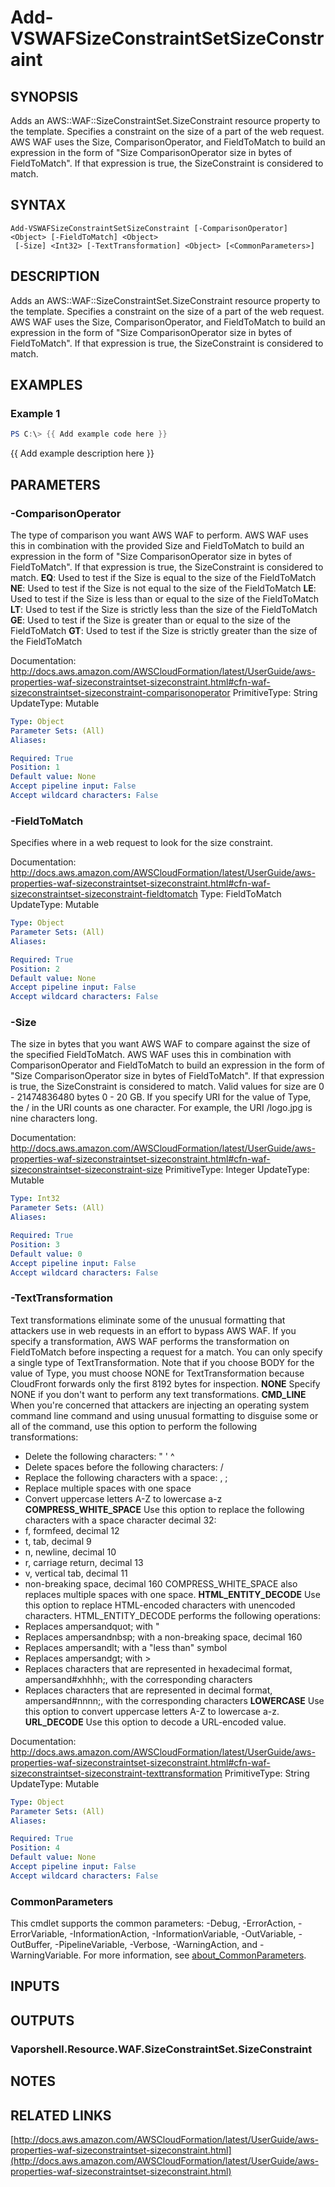 # Add-VSWAFSizeConstraintSetSizeConstraint

## SYNOPSIS
Adds an AWS::WAF::SizeConstraintSet.SizeConstraint resource property to the template.
Specifies a constraint on the size of a part of the web request.
AWS WAF uses the Size, ComparisonOperator, and FieldToMatch to build an expression in the form of "Size ComparisonOperator size in bytes of FieldToMatch".
If that expression is true, the SizeConstraint is considered to match.

## SYNTAX

```
Add-VSWAFSizeConstraintSetSizeConstraint [-ComparisonOperator] <Object> [-FieldToMatch] <Object>
 [-Size] <Int32> [-TextTransformation] <Object> [<CommonParameters>]
```

## DESCRIPTION
Adds an AWS::WAF::SizeConstraintSet.SizeConstraint resource property to the template.
Specifies a constraint on the size of a part of the web request.
AWS WAF uses the Size, ComparisonOperator, and FieldToMatch to build an expression in the form of "Size ComparisonOperator size in bytes of FieldToMatch".
If that expression is true, the SizeConstraint is considered to match.

## EXAMPLES

### Example 1
```powershell
PS C:\> {{ Add example code here }}
```

{{ Add example description here }}

## PARAMETERS

### -ComparisonOperator
The type of comparison you want AWS WAF to perform.
AWS WAF uses this in combination with the provided Size and FieldToMatch to build an expression in the form of "Size ComparisonOperator size in bytes of FieldToMatch".
If that expression is true, the SizeConstraint is considered to match.
**EQ**: Used to test if the Size is equal to the size of the FieldToMatch
**NE**: Used to test if the Size is not equal to the size of the FieldToMatch
**LE**: Used to test if the Size is less than or equal to the size of the FieldToMatch
**LT**: Used to test if the Size is strictly less than the size of the FieldToMatch
**GE**: Used to test if the Size is greater than or equal to the size of the FieldToMatch
**GT**: Used to test if the Size is strictly greater than the size of the FieldToMatch

Documentation: http://docs.aws.amazon.com/AWSCloudFormation/latest/UserGuide/aws-properties-waf-sizeconstraintset-sizeconstraint.html#cfn-waf-sizeconstraintset-sizeconstraint-comparisonoperator
PrimitiveType: String
UpdateType: Mutable

```yaml
Type: Object
Parameter Sets: (All)
Aliases:

Required: True
Position: 1
Default value: None
Accept pipeline input: False
Accept wildcard characters: False
```

### -FieldToMatch
Specifies where in a web request to look for the size constraint.

Documentation: http://docs.aws.amazon.com/AWSCloudFormation/latest/UserGuide/aws-properties-waf-sizeconstraintset-sizeconstraint.html#cfn-waf-sizeconstraintset-sizeconstraint-fieldtomatch
Type: FieldToMatch
UpdateType: Mutable

```yaml
Type: Object
Parameter Sets: (All)
Aliases:

Required: True
Position: 2
Default value: None
Accept pipeline input: False
Accept wildcard characters: False
```

### -Size
The size in bytes that you want AWS WAF to compare against the size of the specified FieldToMatch.
AWS WAF uses this in combination with ComparisonOperator and FieldToMatch to build an expression in the form of "Size ComparisonOperator size in bytes of FieldToMatch".
If that expression is true, the SizeConstraint is considered to match.
Valid values for size are 0 - 21474836480 bytes 0 - 20 GB.
If you specify URI for the value of Type, the / in the URI counts as one character.
For example, the URI /logo.jpg is nine characters long.

Documentation: http://docs.aws.amazon.com/AWSCloudFormation/latest/UserGuide/aws-properties-waf-sizeconstraintset-sizeconstraint.html#cfn-waf-sizeconstraintset-sizeconstraint-size
PrimitiveType: Integer
UpdateType: Mutable

```yaml
Type: Int32
Parameter Sets: (All)
Aliases:

Required: True
Position: 3
Default value: 0
Accept pipeline input: False
Accept wildcard characters: False
```

### -TextTransformation
Text transformations eliminate some of the unusual formatting that attackers use in web requests in an effort to bypass AWS WAF.
If you specify a transformation, AWS WAF performs the transformation on FieldToMatch before inspecting a request for a match.
You can only specify a single type of TextTransformation.
Note that if you choose BODY for the value of Type, you must choose NONE for TextTransformation because CloudFront forwards only the first 8192 bytes for inspection.
**NONE**
Specify NONE if you don't want to perform any text transformations.
**CMD_LINE**
When you're concerned that attackers are injecting an operating system command line command and using unusual formatting to disguise some or all of the command, use this option to perform the following transformations:
+ Delete the following characters:  " ' ^
+ Delete spaces before the following characters: / 
+ Replace the following characters with a space: , ;
+ Replace multiple spaces with one space
+ Convert uppercase letters A-Z to lowercase a-z
**COMPRESS_WHITE_SPACE**
Use this option to replace the following characters with a space character decimal 32:
+ f, formfeed, decimal 12
+ t, tab, decimal 9
+ n, newline, decimal 10
+ r, carriage return, decimal 13
+ v, vertical tab, decimal 11
+ non-breaking space, decimal 160
COMPRESS_WHITE_SPACE also replaces multiple spaces with one space.
**HTML_ENTITY_DECODE**
Use this option to replace HTML-encoded characters with unencoded characters.
HTML_ENTITY_DECODE performs the following operations:
+ Replaces ampersandquot; with "
+ Replaces ampersandnbsp; with a non-breaking space, decimal 160
+ Replaces ampersandlt; with a "less than" symbol
+ Replaces ampersandgt; with \>
+ Replaces characters that are represented in hexadecimal format, ampersand#xhhhh;, with the corresponding characters
+ Replaces characters that are represented in decimal format, ampersand#nnnn;, with the corresponding characters
**LOWERCASE**
Use this option to convert uppercase letters A-Z to lowercase a-z.
**URL_DECODE**
Use this option to decode a URL-encoded value.

Documentation: http://docs.aws.amazon.com/AWSCloudFormation/latest/UserGuide/aws-properties-waf-sizeconstraintset-sizeconstraint.html#cfn-waf-sizeconstraintset-sizeconstraint-texttransformation
PrimitiveType: String
UpdateType: Mutable

```yaml
Type: Object
Parameter Sets: (All)
Aliases:

Required: True
Position: 4
Default value: None
Accept pipeline input: False
Accept wildcard characters: False
```

### CommonParameters
This cmdlet supports the common parameters: -Debug, -ErrorAction, -ErrorVariable, -InformationAction, -InformationVariable, -OutVariable, -OutBuffer, -PipelineVariable, -Verbose, -WarningAction, and -WarningVariable. For more information, see [about_CommonParameters](http://go.microsoft.com/fwlink/?LinkID=113216).

## INPUTS

## OUTPUTS

### Vaporshell.Resource.WAF.SizeConstraintSet.SizeConstraint
## NOTES

## RELATED LINKS

[http://docs.aws.amazon.com/AWSCloudFormation/latest/UserGuide/aws-properties-waf-sizeconstraintset-sizeconstraint.html](http://docs.aws.amazon.com/AWSCloudFormation/latest/UserGuide/aws-properties-waf-sizeconstraintset-sizeconstraint.html)

